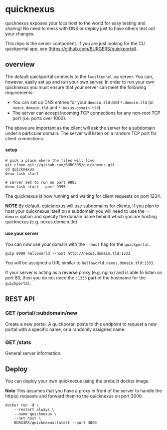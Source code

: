 # quicknexus

quicknexus exposes your localhost to the world for easy testing and sharing! No
need to mess with DNS or deploy just to have others test out your changes.

This repo is the server component. If you are just looking for the CLI
quickportal app, see (https://github.com/BURGERS/quickportal).

## overview

The default quickportal connects to the `localtunnel.me` server. You can,
however, easily set up and run your own server. In order to run your own
quicknexus you must ensure that your server can meet the following requirements:

- You can set up DNS entries for your `domain.tld` and `*.domain.tld` (or
  `nexus.domain.tld` and `*.nexus.domain.tld`).
- The server can accept incoming TCP connections for any non-root TCP port (i.e.
  ports over 1000).

The above are important as the client will ask the server for a subdomain under
a particular domain. The server will listen on a random TCP port for client
connections.

#### setup

```shell
# pick a place where the files will live
git clone git://github.com/BURG3R5/quicknexus.git
cd quicknexus
deno task start

# server set to run on port 9995
deno task start --port 9995
```

The quicknexus is now running and waiting for client requests on port 1234.

**NOTE** By default, quicknexus will use subdomains for clients, if you plan to
host your quicknexus itself on a subdomain you will need to use the `--domain`
option and specify the domain name behind which you are hosting quicknexus (e.g.
nexus.domain.tld)

#### use your server

You can now use your domain with the `--host` flag for the `quickportal`.

```shell
quip 8000 helloworld --host http://nexus.domain.tld:1333
```

You will be assigned a URL similar to `helloworld.nexus.domain.tld:1333`.

If your server is acting as a reverse proxy (e.g. nginx) and is able to listen
on port 80, then you do not need the `:1333` part of the hostname for the
`quickportal`.

## REST API

### GET /portal/:subdomain/new

Create a new portal. A quickportal posts to this endpoint to request a new
portal with a specific name, or a randomly assigned name.

### GET /stats

General server information.

## Deploy

You can deploy your own quicknexus using the prebuilt docker image.

**Note** This assumes that you have a proxy in front of the server to handle the
http(s) requests and forward them to the quicknexus on port 3000.

```
docker run -d \
    --restart always \
    --name quicknexus \
    --net host \
    BURG3R5/quicknexus:latest --port 3000
```
